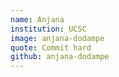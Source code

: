 ```yaml
---
name: Anjana
institution: UCSC
image: anjana-dodampe
quote: Commit hard
github: anjana-dodampe
---
```

